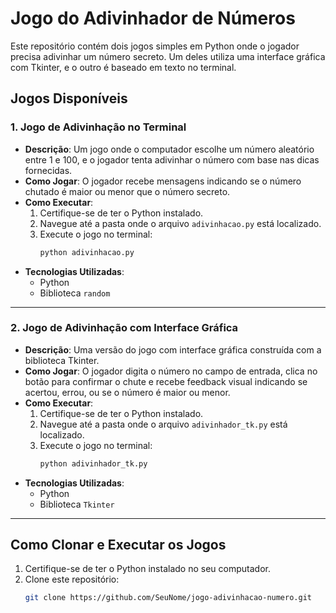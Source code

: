# Jogo do Adivinhador de Números

Este repositório contém dois jogos simples em Python onde o jogador precisa adivinhar um número secreto. Um deles utiliza uma interface gráfica com Tkinter, e o outro é baseado em texto no terminal.

## Jogos Disponíveis

### 1. Jogo de Adivinhação no Terminal
- **Descrição**: Um jogo onde o computador escolhe um número aleatório entre 1 e 100, e o jogador tenta adivinhar o número com base nas dicas fornecidas.
- **Como Jogar**: O jogador recebe mensagens indicando se o número chutado é maior ou menor que o número secreto.
- **Como Executar**:
  1. Certifique-se de ter o Python instalado.
  2. Navegue até a pasta onde o arquivo `adivinhacao.py` está localizado.
  3. Execute o jogo no terminal:
     ```bash
     python adivinhacao.py
     ```
- **Tecnologias Utilizadas**:
  - Python
  - Biblioteca `random`

---

### 2. Jogo de Adivinhação com Interface Gráfica
- **Descrição**: Uma versão do jogo com interface gráfica construída com a biblioteca Tkinter.
- **Como Jogar**: O jogador digita o número no campo de entrada, clica no botão para confirmar o chute e recebe feedback visual indicando se acertou, errou, ou se o número é maior ou menor.
- **Como Executar**:
  1. Certifique-se de ter o Python instalado.
  2. Navegue até a pasta onde o arquivo `adivinhador_tk.py` está localizado.
  3. Execute o jogo no terminal:
     ```bash
     python adivinhador_tk.py
     ```
- **Tecnologias Utilizadas**:
  - Python
  - Biblioteca `Tkinter`

---

## Como Clonar e Executar os Jogos

1. Certifique-se de ter o Python instalado no seu computador.
2. Clone este repositório:
   ```bash
   git clone https://github.com/SeuNome/jogo-adivinhacao-numero.git
